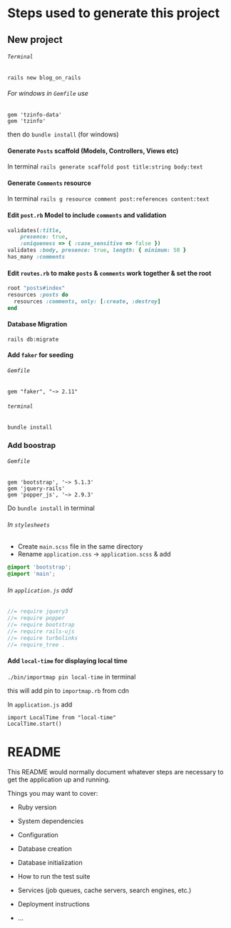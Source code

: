 # Steps used to generate this project

## New project

###### `Terminal`

`rails new blog_on_rails`

###### For windows in `Gemfile` use

```
gem 'tzinfo-data'
gem 'tzinfo'
```

then do
`bundle install` (for windows)

#### Generate `Posts` scaffold (Models, Controllers, Views etc)

In terminal `rails generate scaffold post title:string body:text`

#### Generate `Comments` resource

In terminal `rails g resource comment post:references content:text`

#### Edit `post.rb` Model to include `comments` and validation

```rb
validates(:title,
    presence: true,
    :uniqueness => { :case_sensitive => false })
validates :body, presence: true, length: { minimum: 50 }
has_many :comments
```

#### Edit `routes.rb` to make `posts` & `comments` work together & set the root

```rb
root "posts#index"
resources :posts do
  resources :comments, only: [:create, :destroy]
end
```

#### Database Migration

`rails db:migrate`

#### Add `faker` for seeding

###### `Gemfile`

`gem "faker", "~> 2.11"`

###### `terminal`

`bundle install`

### Add boostrap

###### `Gemfile`

```
gem 'bootstrap', '~> 5.1.3'
gem 'jquery-rails'
gem 'popper_js', '~> 2.9.3'
```

Do `bundle install` in terminal

###### In `stylesheets`

- Create `main.scss` file in the same directory
- Rename `application.css` -> `application.scss` & add

```scss
@import 'bootstrap';
@import 'main';
```

###### In `application.js` add

```js
//= require jquery3
//= require popper
//= require bootstrap
//= require rails-ujs
//= require turbolinks
//= require_tree .
```

#### Add `local-time` for displaying local time

`./bin/importmap pin local-time` in terminal

this will add pin to `importmap.rb` from cdn

In `application.js` add

```
import LocalTime from "local-time"
LocalTime.start()
```

# README

This README would normally document whatever steps are necessary to get the
application up and running.

Things you may want to cover:

- Ruby version

- System dependencies

- Configuration

- Database creation

- Database initialization

- How to run the test suite

- Services (job queues, cache servers, search engines, etc.)

- Deployment instructions

- ...

```

```
